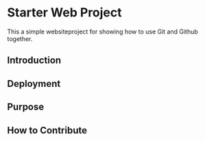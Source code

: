 # Starter Web Project

This a simple websiteproject for 
showing how to use Git and Github together.

## Introduction

## Deployment

## Purpose

## How to Contribute